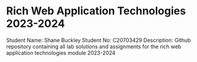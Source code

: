 # Rich Web Application Technologies 2023-2024
Student Name: Shane Buckley
Student No: C20703429
Description: Github repository containing all lab solutions and assignments for the rich web application technologies module 2023-2024
